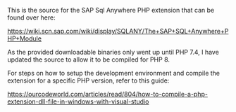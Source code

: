 This is the source for the SAP Sql Anywhere PHP extension that can be found over here:

https://wiki.scn.sap.com/wiki/display/SQLANY/The+SAP+SQL+Anywhere+PHP+Module

As the provided downloadable binaries only went up until PHP 7.4, I have updated the source to allow it to be compiled for PHP 8.

For steps on how to setup the development environment and compile the extension for a specific PHP version, refer to this guide:

https://ourcodeworld.com/articles/read/804/how-to-compile-a-php-extension-dll-file-in-windows-with-visual-studio

